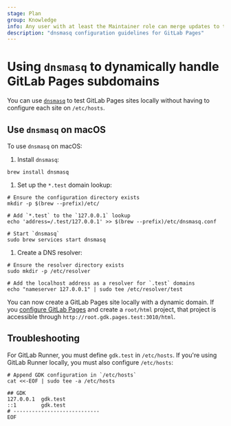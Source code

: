 ```yaml
---
stage: Plan
group: Knowledge
info: Any user with at least the Maintainer role can merge updates to this content. For details, see https://docs.gitlab.com/ee/development/development_processes.html#development-guidelines-review.
description: "dnsmasq configuration guidelines for GitLab Pages"
---
```


# Using `dnsmasq` to dynamically handle GitLab Pages subdomains

You can use [`dnsmasq`](https://wiki.debian.org/dnsmasq) to test
GitLab Pages sites locally without having to configure each site on `/etc/hosts`.

## Use `dnsmasq` on macOS

To use `dnsmasq` on macOS:

1. Install `dnsmasq`:

```console
brew install dnsmasq
```

1. Set up the `*.test` domain lookup:

```console
# Ensure the configuration directory exists
mkdir -p $(brew --prefix)/etc/

# Add `*.test` to the `127.0.0.1` lookup
echo 'address=/.test/127.0.0.1' >> $(brew --prefix)/etc/dnsmasq.conf

# Start `dnsmasq`
sudo brew services start dnsmasq
```

1. Create a DNS resolver:

```console
# Ensure the resolver directory exists
sudo mkdir -p /etc/resolver

# Add the localhost address as a resolver for `.test` domains
echo "nameserver 127.0.0.1" | sudo tee /etc/resolver/test
```

You can now create a GitLab Pages site locally with a dynamic domain.
If you [configure GitLab Pages](index.md#configuring-gitlab-pages-with-gdk) and
create a `root/html` project, that project is accessible through `http://root.gdk.pages.test:3010/html`.

## Troubleshooting

For GitLab Runner, you must define `gdk.test` in `/etc/hosts`.
If you're using GitLab Runner locally, you must also configure `/etc/hosts`:

```console
# Append GDK configuration in `/etc/hosts`
cat <<-EOF | sudo tee -a /etc/hosts

## GDK
127.0.0.1  gdk.test
::1        gdk.test
# ----------------------------
EOF
```
